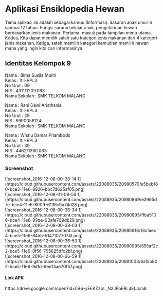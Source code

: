 <h1>Aplikasi Ensiklopedia Hewan</h1>
Tema aplikasi ini adalah sebagai kamus (Informasi). Sasaran anak umur 6 sampai 12 tahun.
Fungsi sarana belajar anak, pengetahuan hewan berdasarkan jenis makanan. 
Pertama, masuk pada tampilan menu utama. Kedua, Kita dapat memilih salah satu kategori 
jenis makanan dari 4 kategori jenis makanan.
Ketiga, setah memilih kategori kemudian memilih hewan mana yang ingin kita cari informasinya.

<h2>Identitas Kelompok 9</h2>

Nama : Bima Susila Mukti
<br>Kelas : XII-RPL3 
<br>No Urut : 09
<br>NIS : 4311/1209.063 
<br>Nama Sekolah : SMK TELKOM MALANG 

Nama : Rani Dewi Aristhania 
<br>Kelas : XII-RPL3 
<br>No Urut : 29 
<br>NIS : 9990058124 
<br>Nama Sekolah : SMK TELKOM MALANG 

Nama : Wisnu Damar Priambodo
<br>Kelas : XII-RPL3 
<br>No Urut : 39 
<br>NIS : 4462/1360.063
<br>Nama Sekolah : SMK TELKOM MALANG 

<h3>Screenshot</h3>
![screenshot_2016-12-08-00-36-14 1](https://cloud.githubusercontent.com/assets/22088935/20980570/a5bebf80-bce3-11e6-8926-bbc7d625af05.png)
<br>
![screenshot_2016-12-08-01-09-58 1](https://cloud.githubusercontent.com/assets/22088935/20980869/e2995d7e-bce4-11e6-8009-6136c9a74d28.png)
<br>
![screenshot_2016-12-08-00-36-34 1](https://cloud.githubusercontent.com/assets/22088935/20980895/ffba5106-bce4-11e6-99be-93afe709db29.png)
<br>
![screenshot_2016-12-08-00-39-03 1](https://cloud.githubusercontent.com/assets/22088935/20980916/18c1aec4-bce5-11e6-8455-51471077074f.png)
<br>
![screenshot_2016-12-08-00-36-53 1](https://cloud.githubusercontent.com/assets/22088935/20980995/655af2c2-bce5-11e6-8f56-795825dfc2bf.png)
<br>
![screenshot_2016-12-08-00-36-59 1](https://cloud.githubusercontent.com/assets/22088935/20981003/6a15a802-bce5-11e6-9d1d-9ed14ae70f57.png)

<h4>Link APK</h4>
https://drive.google.com/open?id=0B6-yE6KZzbL_N2JFbERLdEtJcm8
